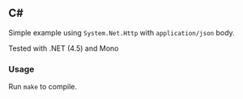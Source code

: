 ## C# ##
Simple example using `System.Net.Http` with `application/json` body.

Tested with .NET (4.5) and Mono

### Usage ###
Run `make` to compile.

